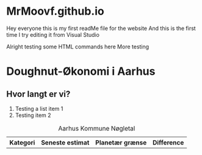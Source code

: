 # MrMoovf.github.io
Hey everyone this is my first readMe file for the website
And this is the first time I try editing it from Visual Studio

Alright testing some HTML commands here
More testing

<html>
    <body>
        <h1>
            Doughnut-Økonomi i Aarhus
        </h1>
        <h2>
            Hvor langt er vi?
        </h2>
        <ol>
            <li> Testing a list item 1</li>
            <li> Testing item 2 </li>
        </ol>
        <table>
            <caption> Aarhus Kommune Nøgletal </capotion>
            <tr>
                <th>Kategori</th>
                <th>Seneste estimat</th>
                <th>Planetær grænse</th>
                <th>Difference</th>
            </tr>
        </table>
    </body>
</html>